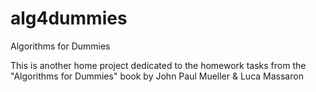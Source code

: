 # alg4dummies
Algorithms for Dummies

This is another home project dedicated to the homework tasks from the "Algorithms for Dummies" book by John Paul Mueller & Luca Massaron